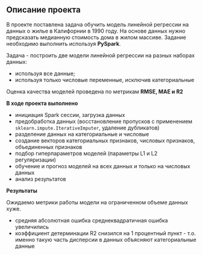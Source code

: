 ## Описание проекта

В проекте поставлена задача обучить модель линейной регрессии на данных о жилье в Калифорнии в 1990 году. На основе данных нужно предсказать медианную стоимость дома в жилом массиве. Задание необходимо выполнить используя **PySpark**.

Задача - построить две модели линейной регрессии на разных наборах данных:
- используя все данные;
- используя только числовые переменные, исключив категориальные

Оценка качества моделей проведена по метрикам **RMSE, MAE и R2**

**В ходе проекта выполнено**
- инициация Spark сессии, загрузка данных
- предобработка данных (восстановление пропусков с применением `sklearn.impute.IterativeImputer`, удаление дубликатов)
- разделение данных на категориальные и числовые
- создание векторов категориальных признаков, числовых признаков, объединенных признаков
- подбор гиперпараметров моделей (параметры L1 и L2 регуляризации)
- обучение и прогноз моделей на всех данных и только на числовых данных
- анализ результатов

**Результаты**

Ожидаемо метрики работы модели на ограниченном объеме данных хуже.
- средняя абсолютная ошибка среднеквадратичная ошибка увеличились
- коэффициент детерминации R2 снизился на 1 процентный пункт - т.о. именно такую часть дисперсии в данных объясняют категориальные данные




